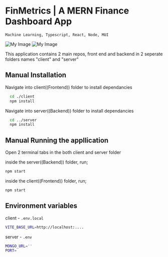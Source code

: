 # FinMetrics | A MERN Finance Dashboard App
```Machine Learning, Typescript, React, Node, MUI ```

![My Image](image1.jpg)
![My Image](image2.jpg)

This application contains 2 main repos, front end and backend in 2 seperate folders names "client" and "server"

## Manual Installation

Navigate into client((Frontend)) folder to install dependancies

```bash
  cd ./client
  npm install
```

Navigate into server((Backend)) folder to install dependancies

```bash
  cd ../server
  npm install
```

## Manual Running the appllication

Open 2 terminal tabs in the both client and server folder

inside the server((Backend)) folder, run;

```bash
npm start
```

inside the client((Frontend)) folder, run;

```bash
npm start
```

## Environment variables 

client - ```.env.local```
```bash
VITE_BASE_URL=http://localhost:....
```

server - ```.env```
```bash
MONGO_URL=''
PORT=
```